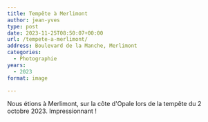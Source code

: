 ```yaml
---
title: Tempête à Merlimont
author: jean-yves
type: post
date: 2023-11-25T08:50:07+00:00
url: /tempete-a-merlimont/
address: Boulevard de la Manche, Merlimont
categories:
  - Photographie
years:
  - 2023
format: image

---
```

Nous étions à Merlimont, sur la côte d'Opale lors de la tempête du 2 octobre 2023. Impressionnant !